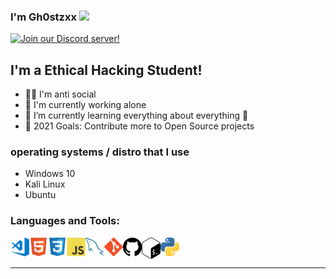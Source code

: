 ### I'm Gh0stzxx <img src="https://media.giphy.com/media/hvRJCLFzcasrR4ia7z/giphy.gif" width="25px">

[![Join our Discord server!](https://invidget.switchblade.xyz/X5V6M2j7rV?theme=light)](https://discord.gg/X5V6M2j7rV)

## I'm a Ethical Hacking Student!

- 🕴🏻  I'm anti social
- 🔭 I'm currently working alone
- 🌱 I’m currently learning everything about everything 🤣
- 🥅 2021 Goals: Contribute more to Open Source projects


### operating systems / distro that I use

- Windows 10
- Kali Linux
- Ubuntu


### Languages and Tools:

<img align="left" src = 'https://raw.githubusercontent.com/1M0d3m/1M0d3m/main/images/vscode.png' width='30'/> <img align="left" src = 
'https://raw.githubusercontent.com/1M0d3m/1M0d3m/2a632e1e5bb77aac66caa22263b5bebf33824bce/images/html.svg' width='30'/> <img align="left" src = 
'https://raw.githubusercontent.com/1M0d3m/1M0d3m/2a632e1e5bb77aac66caa22263b5bebf33824bce/images/css.svg' width='30'/> <img align="left" src = 
'https://raw.githubusercontent.com/1M0d3m/1M0d3m/2a632e1e5bb77aac66caa22263b5bebf33824bce/images/js.svg' height='30'/> <img align="left" src = 
'https://raw.githubusercontent.com/1M0d3m/1M0d3m/ae304581828fd3cbf2dfe1c202c791b8d312f678/images/sql.svg' width='30'/> <img align="left" src = 'https://raw.githubusercontent.com/1M0d3m/1M0d3m/ae304581828fd3cbf2dfe1c202c791b8d312f678/images/git.svg' width='30'/> <img align="left" src = 
'https://raw.githubusercontent.com/1M0d3m/1M0d3m/69aa4a04ab4e100773caa311c3513f8114fd5a32/images/github.svg' width='30'/> <img align="left" src = 
'https://raw.githubusercontent.com/1M0d3m/1M0d3m/main/images/bash.png' width='30'/>
<img align="left" src = 'https://raw.githubusercontent.com/1M0d3m/1M0d3m/main/images/1200px-Python-logo-notext.svg.png' width='30'/>



<br />
<br />

---

